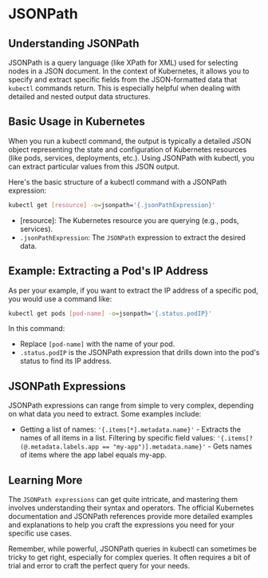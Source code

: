 # JSONPath

## Understanding JSONPath

JSONPath is a query language (like XPath for XML) used for selecting nodes in a JSON document. In the context of Kubernetes, it allows you to specify and extract specific fields from the JSON-formatted data that `kubectl` commands return. This is especially helpful when dealing with detailed and nested output data structures.

## Basic Usage in Kubernetes
When you run a kubectl command, the output is typically a detailed JSON object representing the state and configuration of Kubernetes resources (like pods, services, deployments, etc.). Using JSONPath with kubectl, you can extract particular values from this JSON output.

Here's the basic structure of a kubectl command with a JSONPath expression:

```sh
kubectl get [resource] -o=jsonpath='{.jsonPathExpression}'
```

- [resource]: The Kubernetes resource you are querying (e.g., pods, services).
- `.jsonPathExpression`: The `JSONPath` expression to extract the desired data.

## Example: Extracting a Pod's IP Address

As per your example, if you want to extract the IP address of a specific pod, you would use a command like:

```sh
kubectl get pods [pod-name] -o=jsonpath='{.status.podIP}'
```

In this command:

- Replace `[pod-name]` with the name of your pod.
- `.status.podIP` is the JSONPath expression that drills down into the pod's status to find its IP address.

## JSONPath Expressions

JSONPath expressions can range from simple to very complex, depending on what data you need to extract. Some examples include:

- Getting a list of names: `'{.items[*].metadata.name}'` - Extracts the names of all items in a list.
Filtering by specific field values: `'{.items[?(@.metadata.labels.app == "my-app")].metadata.name}'` - Gets names of items where the app label equals my-app.

## Learning More

The `JSONPath expressions` can get quite intricate, and mastering them involves understanding their syntax and operators. The official Kubernetes documentation and JSONPath references provide more detailed examples and explanations to help you craft the expressions you need for your specific use cases.

Remember, while powerful, JSONPath queries in kubectl can sometimes be tricky to get right, especially for complex queries. It often requires a bit of trial and error to craft the perfect query for your needs.
